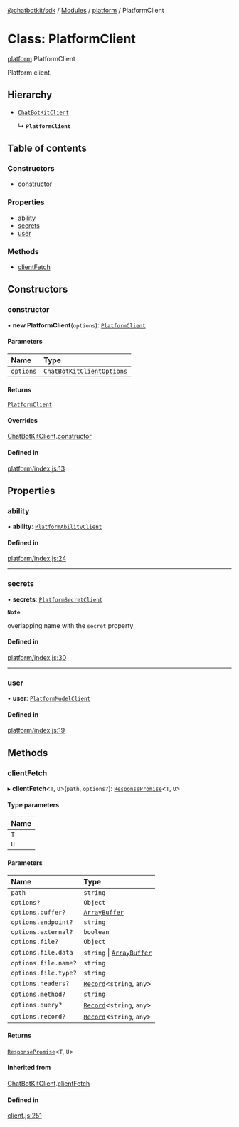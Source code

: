 [@chatbotkit/sdk](../README.md) / [Modules](../modules.md) / [platform](../modules/platform.md) / PlatformClient

# Class: PlatformClient

[platform](../modules/platform.md).PlatformClient

Platform client.

## Hierarchy

- [`ChatBotKitClient`](client.ChatBotKitClient.md)

  ↳ **`PlatformClient`**

## Table of contents

### Constructors

- [constructor](platform.PlatformClient.md#constructor)

### Properties

- [ability](platform.PlatformClient.md#ability)
- [secrets](platform.PlatformClient.md#secrets)
- [user](platform.PlatformClient.md#user)

### Methods

- [clientFetch](platform.PlatformClient.md#clientfetch)

## Constructors

### constructor

• **new PlatformClient**(`options`): [`PlatformClient`](platform.PlatformClient.md)

#### Parameters

| Name | Type |
| :------ | :------ |
| `options` | [`ChatBotKitClientOptions`](../interfaces/client.ChatBotKitClientOptions.md) |

#### Returns

[`PlatformClient`](platform.PlatformClient.md)

#### Overrides

[ChatBotKitClient](client.ChatBotKitClient.md).[constructor](client.ChatBotKitClient.md#constructor)

#### Defined in

[platform/index.js:13](https://github.com/chatbotkit/node-sdk/blob/main/packages/sdk/src/platform/index.js#L13)

## Properties

### ability

• **ability**: [`PlatformAbilityClient`](platform_ability.PlatformAbilityClient.md)

#### Defined in

[platform/index.js:24](https://github.com/chatbotkit/node-sdk/blob/main/packages/sdk/src/platform/index.js#L24)

___

### secrets

• **secrets**: [`PlatformSecretClient`](platform_secret.PlatformSecretClient.md)

**`Note`**

overlapping name with the `secret` property

#### Defined in

[platform/index.js:30](https://github.com/chatbotkit/node-sdk/blob/main/packages/sdk/src/platform/index.js#L30)

___

### user

• **user**: [`PlatformModelClient`](platform_model.PlatformModelClient.md)

#### Defined in

[platform/index.js:19](https://github.com/chatbotkit/node-sdk/blob/main/packages/sdk/src/platform/index.js#L19)

## Methods

### clientFetch

▸ **clientFetch**\<`T`, `U`\>(`path`, `options?`): [`ResponsePromise`](client.ResponsePromise.md)\<`T`, `U`\>

#### Type parameters

| Name |
| :------ |
| `T` |
| `U` |

#### Parameters

| Name | Type |
| :------ | :------ |
| `path` | `string` |
| `options?` | `Object` |
| `options.buffer?` | [`ArrayBuffer`]( https://developer.mozilla.org/docs/Web/JavaScript/Reference/Global_Objects/ArrayBuffer ) |
| `options.endpoint?` | `string` |
| `options.external?` | `boolean` |
| `options.file?` | `Object` |
| `options.file.data` | `string` \| [`ArrayBuffer`]( https://developer.mozilla.org/docs/Web/JavaScript/Reference/Global_Objects/ArrayBuffer ) |
| `options.file.name?` | `string` |
| `options.file.type?` | `string` |
| `options.headers?` | [`Record`]( https://www.typescriptlang.org/docs/handbook/utility-types.html#recordkeys-type )\<`string`, `any`\> |
| `options.method?` | `string` |
| `options.query?` | [`Record`]( https://www.typescriptlang.org/docs/handbook/utility-types.html#recordkeys-type )\<`string`, `any`\> |
| `options.record?` | [`Record`]( https://www.typescriptlang.org/docs/handbook/utility-types.html#recordkeys-type )\<`string`, `any`\> |

#### Returns

[`ResponsePromise`](client.ResponsePromise.md)\<`T`, `U`\>

#### Inherited from

[ChatBotKitClient](client.ChatBotKitClient.md).[clientFetch](client.ChatBotKitClient.md#clientfetch)

#### Defined in

[client.js:251](https://github.com/chatbotkit/node-sdk/blob/main/packages/sdk/src/client.js#L251)
